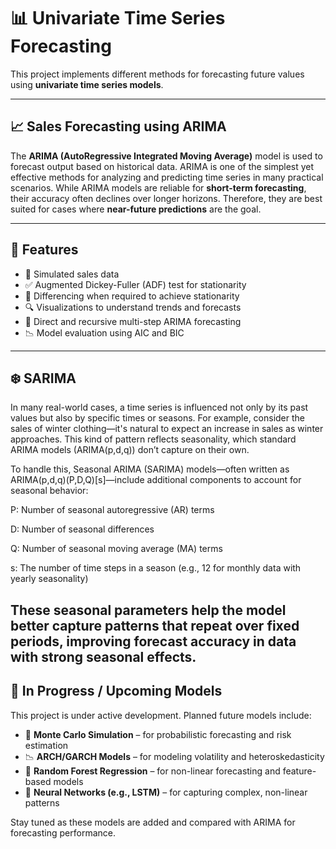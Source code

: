 # 📊 Univariate Time Series Forecasting 

This project implements different methods for forecasting future values using **univariate time series models**.

---

## 📈 Sales Forecasting using ARIMA

The **ARIMA (AutoRegressive Integrated Moving Average)** model is used to forecast  output based on historical data. ARIMA is one of the simplest yet effective methods for analyzing and predicting time series in many practical scenarios.
While ARIMA models are reliable for **short-term forecasting**, their accuracy often declines over longer horizons. Therefore, they are best suited for cases where **near-future predictions** are the goal.

---

## 🔧 Features

- 📅 Simulated sales data
- ✅ Augmented Dickey-Fuller (ADF) test for stationarity
- 🔁 Differencing when required to achieve stationarity
- 🔍 Visualizations to understand trends and forecasts
- 🔢 Direct and recursive multi-step ARIMA forecasting
- 📉 Model evaluation using AIC and BIC

---
## ❄️  SARIMA
In many real-world cases, a time series is influenced not only by its past values but also by specific times or seasons.
For example, consider the sales of winter clothing—it's natural to expect an increase in sales as winter approaches.
This kind of pattern reflects seasonality, which standard ARIMA models (ARIMA(p,d,q)) don’t capture on their own.

To handle this, Seasonal ARIMA (SARIMA) models—often written as ARIMA(p,d,q)(P,D,Q)[s]—include additional components to account for seasonal behavior:

P: Number of seasonal autoregressive (AR) terms

D: Number of seasonal differences

Q: Number of seasonal moving average (MA) terms

s: The number of time steps in a season (e.g., 12 for monthly data with yearly seasonality)

These seasonal parameters help the model better capture patterns that repeat over fixed periods, improving forecast accuracy in data with strong seasonal effects.
---
## 🚧 In Progress / Upcoming Models

This project is under active development. Planned future models include:

- 🎲 **Monte Carlo Simulation** – for probabilistic forecasting and risk estimation
- 📉 **ARCH/GARCH Models** – for modeling volatility and heteroskedasticity
- 🌲 **Random Forest Regression** – for non-linear forecasting and feature-based models
- 🧠 **Neural Networks (e.g., LSTM)** – for capturing complex, non-linear patterns

Stay tuned as these models are added and compared with ARIMA for forecasting performance.
